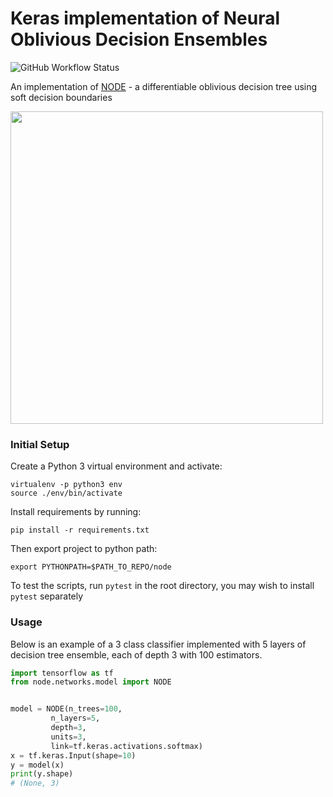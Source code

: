 # Keras implementation of Neural Oblivious Decision Ensembles
![GitHub Workflow Status](https://img.shields.io/github/workflow/status/xl402/node/node)


An implementation of <a href="https://arxiv.org/abs/1909.06312">NODE</a> - a differentiable oblivious decision tree using soft decision boundaries


<img src="https://imgur.com/EWA1sdj.png" width="500px"></img>


### Initial Setup
Create a Python 3 virtual environment and activate:
```
virtualenv -p python3 env
source ./env/bin/activate
```
Install requirements by running:
```
pip install -r requirements.txt
```
Then export project to python path:
```
export PYTHONPATH=$PATH_TO_REPO/node
```
To test the scripts, run `pytest` in the root directory, you may wish to
install `pytest` separately

### Usage
Below is an example of a 3 class classifier implemented with 5 layers of
decision tree ensemble, each of depth 3 with 100 estimators.
```python
import tensorflow as tf
from node.networks.model import NODE


model = NODE(n_trees=100,
	     n_layers=5,
	     depth=3,
	     units=3,
	     link=tf.keras.activations.softmax)
x = tf.keras.Input(shape=10)
y = model(x)
print(y.shape)
# (None, 3)
```
